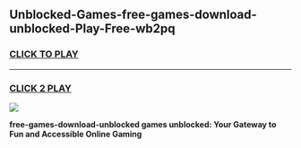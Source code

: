 
## Unblocked-Games-free-games-download-unblocked-Play-Free-wb2pq
<h3>
<a href="https://premium76.site?title=free-games-download-unblocked&ref=23A">CLICK TO PLAY</a></h3>
<hr>

<h3>
<a href="https://premium76.site?title=free-games-download-unblocked&ref=23A">CLICK 2 PLAY</a>
  
</h3>

<a href="https://premium76.site?title=free-games-download-unblocked&ref=23A"><img src="https://clearcache.store/games.png"></a>


**free-games-download-unblocked games unblocked: Your Gateway to Fun and Accessible Online Gaming**
